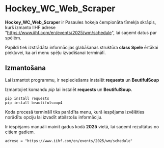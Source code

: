 # Hockey_WC_Web_Scraper
**Hockey_WC_Web_Scraper** ir Pasaules hokeja čempionāta tīmekļa skrāpis, kurš izmanto IIHF adrese "https://www.iihf.com/en/events/2025/wm/schedule",
lai saņemt datus par spēlēm.

Papildi tiek izstrādāta informācijas glabāšanas struktūra **class Spele** ērtākai piekļuvei, ka arī menu spēļu izvadīšanai terminālī.

## Izmantošana

Lai izmantot programmu, ir nepieciešams instalēt **requests** un **BeutifulSoup**

Izmantojiet komandu *pip* lai instalēt **requests** un **BeutifulSoup**.

```
pip install requests
pip install beautifulsoup4
```

Koda procesā terminālī tiks parādīta menu, kurā iespējams izvēlēties norādītu opciju lai izvadīt atbilstošu informāciju.

Ir iespējams manuāli mainīt gadus kodā **2025** vietā, lai saņemt rezultātus no citiem gadiem.

```
adrese = "https://www.iihf.com/en/events/2025/wm/schedule"
```
